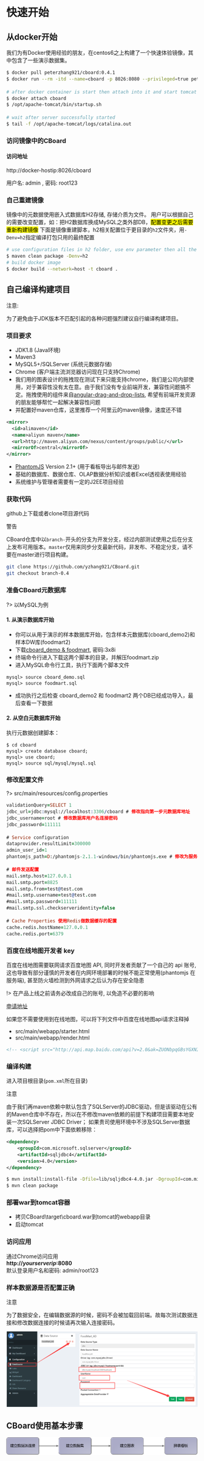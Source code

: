 <h1> 快速开始 </h1>

## 从docker开始
我们为有Docker使用经验的朋友，在centos6之上构建了一个快速体验镜像，其中包含了一些演示数据集。
```bash
$ docker pull peterzhang921/cboard:0.4.1
$ docker run --rm -itd --name=cboard -p 8026:8080 --privileged=true peterzhang921/cboard:0.4.1

# after docker container is start then attach into it and start tomcat server
$ docker attach cboard
$ /opt/apache-tomcat/bin/startup.sh

# wait after server successfully started
$ tail -f /opt/apache-tomcat/logs/catalina.out
```

### 访问镜像中的CBoard 

<div class="bs-callout bs-callout-info">
    <h4>访问地址</h4>
    <p>http://docker-hostip:8026/cboard</p>
    <p>用户名: admin , 密码: root123</p>
</div>


### 自己重建镜像
镜像中的元数据使用嵌入式数据库H2存储, 存储介质为文件。 用户可以根据自己的需要改变配置，如：把H2数据库换成MySQL之类外部DB，<mark>配置变更之后需要重新构建镜像</mark> 
下面是镜像重建脚本，h2相关配置位于更目录的<code>h2</code>文件夹，用<code>-Denv=h2</code>指定编译打包只用的最终配置
```bash
# use configuration files in h2 folder, use env parameter then all the files in h2 folder will overwrite same files in resource folder
$ maven clean package -Denv=h2
# build docker image
$ docker build --network=host -t cboard .
```

## 自己编译构建项目

<div class="admonition warning">
  <p class="admonition-title"><i class="fa fa-exclamation-circle" aria-hidden="true"></i> 注意:</p>
  <p>为了避免由于JDK版本不匹配引起的各种问题强烈建议自行编译构建项目。</p>
</div>

### 项目要求

* JDK1.8 \(Java环境\)
* Maven3
* MySQL5+/SQLServer \(系统元数据存储\)
* Chrome \(客户端主流浏览器访问现在只支持Chrome\)
* 我们用的图表设计的拖拽现在测试下来只能支持chrome，我们是公司内部使用，对于兼容性没有太在意。由于我们没有专业前端开发，兼容性问题搞不定。拖拽使用的组件来自[angular-drag-and-drop-lists](https://github.com/marceljuenemann/angular-drag-and-drop-lists), 
希望有前端开发资源的朋友能够帮忙一起解决兼容性问题
* 并配置好maven仓库，这里推荐一个阿里云的maven镜像，速度还不错

```xml
<mirror>
  <id>alimaven</id>
  <name>aliyun maven</name>
  <url>http://maven.aliyun.com/nexus/content/groups/public/</url>
  <mirrorOf>central</mirrorOf>
</mirror>
```

* [PhantomJS](http://phantomjs.org/) Version 2.1+ \(用于看板导出与邮件发送\)
* 基础的数据库、数据仓库、OLAP数据分析知识或者Excel透视表使用经验
* 系统维护与管理者需要有一定的J2EE项目经验

### 获取代码
github上下载或者clone项目源代码
<div class="admonition danger">
  <p class="admonition-title"><i class="fa fa-exclamation-triangle" aria-hidden="true"></i> 警告</p>
  <p>CBoard仓库中以<code>branch-</code>开头的分支为开发分支，经过内部测试使用之后在分支上发布可用版本。<code>master</code>仅用来同步分支最新代码，非发布、不稳定分支，请不要在master进行项目构建。</p>
</div>

```bash
git clone https://github.com/yzhang921/CBoard.git
git checkout branch-0.4
```

### 准备CBoard元数据库

?> 以MySQL为例

#### 1. 从演示数据库开始
- 你可以从用于演示的样本数据库开始，包含样本元数据库(cboard_demo2)和样本DW库(foodmart2)
- 下载[cboard_demo & foodmart](https://pan.baidu.com/s/1GeS4-jAJl3nJBxLReU9wsQ), 密码:3x8i
- 终端命令行进入下载这两个脚本的目录，并解压foodmart.zip
- 进入MySQL命令行工具，执行下面两个脚本文件
```
mysql> source cboard_demo.sql
mysql> source foodmart.sql
```
- 成功执行之后检查 cboard_demo2 和 foodmart2 两个DB已经成功导入，最后查看一下数据

#### 2. 从空白元数据库开始
执行元数据创建脚本：
```mysql
$ cd cboard
mysql> create database cboard;
mysql> use cboard;
mysql> source sql/mysql/mysql.sql
```

### 修改配置文件

?> src/main/resources/config.properties

```pro
validationQuery=SELECT 1
jdbc_url=jdbc:mysql://localhost:3306/cboard # 修改指向第一步元数据库地址
jdbc_username=root # 修改数据库用户名连接密码
jdbc_password=111111

# Service configuration
dataprovider.resultLimit=300000
admin_user_id=1
phantomjs_path=D:/phantomjs-2.1.1-windows/bin/phantomjs.exe # 修改为服务器上的phantomjs位置，linux环境下确保有执行权限

# 邮件发送配置
mail.smtp.host=127.0.0.1
mail.smtp.port=8825
mail.smtp.from=test@test.com
#mail.smtp.username=test@test.com
#mail.smtp.password=111111
#mail.smtp.ssl.checkserveridentity=false

# Cache Properties 使用Redis做数据缓存的配置
cache.redis.hostName=127.0.0.1
cache.redis.port=6379
```

### 百度在线地图开发者 key

百度在线地图需要联网请求百度地图 API, 同时开发者贡献了一个自己的 api 账号, 这也导致有部分谨慎的开发者在内网环境部署的时候不能正常使用(phantomjs 在服务端), 甚至防火墙检测到外网请求之后认为存在安全隐患

!> 在产品上线之前请务必改成自己的账号, 以免造不必要的影响

[申请地址](http://lbsyun.baidu.com/apiconsole/key)

如果您不需要使用到在线地图，可以将下列文件中百度在线地图api请求注释掉
- src/main/webapp/starter.html
- src/main/webapp/render.html

```html
<!-- <script src="http://api.map.baidu.com/api?v=2.0&ak=ZUONbpqGBsYGXNIYHicvbAbM"></script> -->
```

### 编译构建

进入项目根目录(<code>pom.xml</code>所在目录)

<div class="admonition warning">
  <p class="admonition-title"><i class="fa fa-info-circle" aria-hidden="true"></i> 注意</p>
  由于我们再maven依赖中默认包含了SQLServer的JDBC驱动，但是该驱动在公有的Maven仓库中不存在，所以在不修改maven依赖的前提下构建项目需要本地安装一次SQLServer JDBC Driver；
  如果贵司使用环境中不涉及SQLServer数据库，可以选择把pom中下面依赖移除：
</div>

```xml
<dependency>
    <groupId>com.microsoft.sqlserver</groupId>
    <artifactId>sqljdbc4</artifactId>
    <version>4.0</version>
</dependency>
```

```bash
$ mvn install:install-file -Dfile=lib/sqljdbc4-4.0.jar -DgroupId=com.microsoft.sqlserver -DartifactId=sqljdbc4 -Dversion=4.0 -Dpackaging=jar
$ mvn clean package
```


### 部署war到tomcat容器

* 拷贝CBoard\target\cboard.war到tomcat的webapp目录
* 启动tomcat

### 访问应用

通过Chrome访问应用  
<b>http://_yourserverip_:8080</b>  
默认登录用户名和密码: admin/root123

### 样本数据源是否配置正确
<div class="admonition warning">
  <p class="admonition-title"><i class="fa fa-info-circle" aria-hidden="true"></i> 注意</p>
  为了数据安全，在编辑数据源的时候，密码不会被加载回前端。故每次测试数据连接和修改数据连接的时候请再次输入连接密码。
</div>

![](../../assets/demo_datasource.png)

## CBoard使用基本步骤

![](../../assets/use-steps.png)






